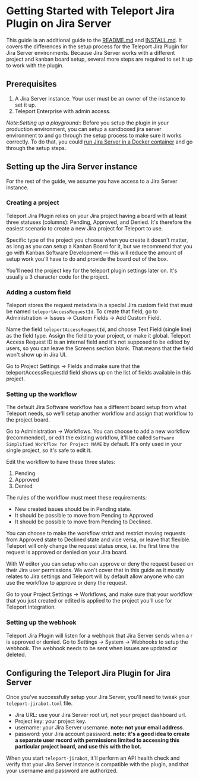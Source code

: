 # Getting Started with Teleport Jira Plugin on Jira Server

This guide ia an additional guide to the [README.md](./README.md) and [INSTALL.md](./INSTALL-JIRA-CLOUD.md).
It covers the differences in the setup process for the Teleport Jira Plugin for Jira Server environments.
Because Jira Server works with a different project and kanban board setup, several more steps are required to set it up to work with the plugin.


## Prerequisites

1. A Jira Server instance. Your user must be an owner of the instance to set it up.
2. Teleport Enterprise with admin access.


_Note:Setting up a playground:_: Before you setup the plugin in your production environment, you can setup a sandboxed jira server environment to and go through the setup process to make sure it works correctly.
To do that, you could [run Jira Server in a Docker container](https://hub.docker.com/r/atlassian/jira-software) and go through the setup steps. 


## Setting up the Jira Server instance

For the rest of the guide, we assume you have access to a Jira Server instance.

### Creating a project

Teleport Jira Plugin relies on your Jira project having a board with at least three statuses (columns): Pending, Approved, and Denied. It's therefore the easiest scenario to create a new Jira project for Teleport to use. 

Specific type of the project you choose when you create it doesn't matter, as long as you can setup a Kanban Board for it, but we recommend that you go with Kanban Software Development — this will reduce the amount of setup work you'll have to do and provide the board out of the box.

You'll need the project key for the teleport plugin settings later on. It's usually a 3 character code for the project.

### Adding a custom field

Teleport stores the request metadata in a special Jira custom field that must be named `teleportAccessRequestId`. 
To create that field, go to Administration -> Issues -> Custom Fields -> Add Custom Field. 

Name the field `teleportAccessRequestId`, and choose Text Field (single line) as the field type. 
Assign the field to your project, or make it global.
Teleport Access Request ID is an internal field and it's not supposed to be edited by users, so you can leave the Screens section blank. That means that the field won't show up in Jira UI.

Go to Project Settings -> Fields and make sure that the teleportAccessRequestId field shows up on the list of fields available in this project.

### Setting up the workflow

The default Jira Software workflow has a different board setup from what Teleport needs, so we'll setup another workflow and assign that workflow to the project board.

Go to Administration -> Workflows. You can choose to add a new workflow (recommended), or edit the existing workflow, it'll be called `Software Simplified Workflow for Project NAME` by default. It's only used in your single project, so it's safe to edit it.

Edit the workflow to have these three states: 
1. Pending
2. Approved
3. Denied

The rules of the workflow must meet these requirements:
- New created issues should be in Pending state.
- It should be possible to move from Pending to Approved
- It should be possible to move from Pending to Declined. 

You can choose to make the workflow strict and restrict moving requests from Approved state to Declined state and vice versa, or leave that flexible. Teleport will only change the request status once, i.e. the first time the request is approved or denied on your Jira board.

With W editor you can setup who can approve or deny the request based on their Jira user permissions. We won't cover that in this guide as it mostly relates to Jira settings and Teleport will by default allow anyone who can use the workflow to approve or deny the request.

Go to your Project Settings -> Workflows, and make sure that your workflow that you just created or edited is applied to the project you'll use for Teleport integration. 

### Setting up the webhook

Teleport Jira Plugin will listen for a webhook that Jira Server sends when a r is approved or denied. Go to Settings -> System -> Webhooks to setup the webhook. The webhook needs to be sent when issues are updated or deleted.

## Configuring the Teleport Jira Plugin for Jira Server

Once you've successfully setup your Jira Server, you'll need to tweak your `teleport-jirabot.toml` file.

- Jira URL: use your Jira Server root url, not your project dashboard url.
- Project key: your project key. 
- username: your Jira Server username. **note: not your email address**. 
- password: your Jira account password. **note: it's a good idea to create a separate user record with permissions limited to accessing this particular project board, and use this with the bot.**


When you start `teleport-jirabot`, it'll perform an API health check and verify that your Jira Server instance is compatible with the plugin, and that your username and password are authorized.

